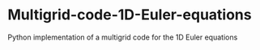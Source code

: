 # Multigrid-code-1D-Euler-equations
Python implementation of a multigrid code for the 1D Euler equations
